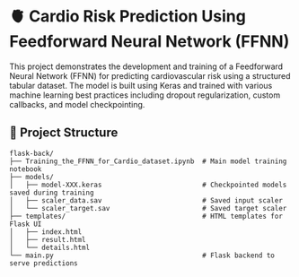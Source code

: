 # 🫀 Cardio Risk Prediction Using Feedforward Neural Network (FFNN)

This project demonstrates the development and training of a Feedforward Neural Network (FFNN) for predicting cardiovascular risk using a structured tabular dataset. The model is built using Keras and trained with various machine learning best practices including dropout regularization, custom callbacks, and model checkpointing.

## 📁 Project Structure

```
flask-back/
├── Training_the_FFNN_for_Cardio_dataset.ipynb  # Main model training notebook
├── models/
│   ├── model-XXX.keras                         # Checkpointed models saved during training
│   ├── scaler_data.sav                         # Saved input scaler
│   └── scaler_target.sav                       # Saved target scaler
├── templates/                                  # HTML templates for Flask UI
│   ├── index.html
│   ├── result.html
│   └── details.html
└── main.py                                     # Flask backend to serve predictions
```

